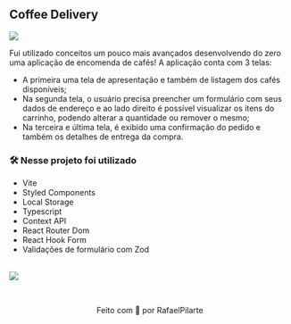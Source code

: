 ## Coffee Delivery

<img src="https://user-images.githubusercontent.com/71772559/178171983-f724d1a7-deb4-4d13-aa92-09e1cac4ec36.png" align="center" />

Fui utilizado conceitos um pouco mais avançados desenvolvendo do zero uma aplicação de encomenda de cafés! A aplicação conta com 3 telas:

<ul>
  <li>
  A primeira uma tela de apresentação e também de listagem dos cafés disponíveis;
  </li>

  <li>
  Na segunda tela, o usuário precisa preencher um formulário com seus dados de endereço e ao lado direito é possível visualizar os itens do carrinho, podendo alterar a quantidade ou remover o mesmo;
  </li>

  <li>
  Na terceira e última tela, é exibido uma confirmação do pedido e também os detalhes de entrega da compra.
  </li>
</ul>

### 🛠️ Nesse projeto foi utilizado

- Vite
- Styled Components
- Local Storage
- Typescript
- Context API
- React Router Dom
- React Hook Form
- Validações de formulário com Zod

<br />

<a href="https://coffee-delivery.vercel.app/" target="_blank">
<img src="https://user-images.githubusercontent.com/71772559/178192066-d52e0cf7-906e-4baa-80f3-4b49dde153c0.png" />
</a>

&nbsp;

<p align="center">Feito com 💙 por RafaelPilarte</p>

